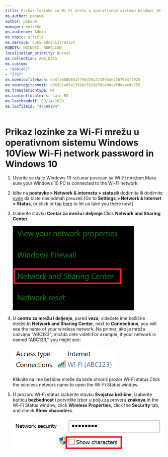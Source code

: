 ```yaml
---
title: Prikaz lozinke za Wi-Fi mrežu u operativnom sistemu Windows 10
ms.author: pebaum
author: pebaum
manager: mnirkhe
ms.audience: Admin
ms.topic: article
ms.service: o365-administration
ROBOTS: NOINDEX, NOFOLLOW
localization_priority: Normal
ms.collection: Adm_O365
ms.custom:
- "9001467"
- "3767"
ms.openlocfilehash: dd4fa680b03a7f9dd29a22189b3e22b76e3f2025
ms.sourcegitcommit: c6692ce0fa1358ec3529e59ca0ecdfdea4cdc759
ms.translationtype: MT
ms.contentlocale: sr-Latn-RS
ms.lasthandoff: 09/14/2020
ms.locfileid: "47689104"
---
```

# <a name="view-wi-fi-network-password-in-windows-10"></a><span data-ttu-id="e1748-102">Prikaz lozinke za Wi-Fi mrežu u operativnom sistemu Windows 10</span><span class="sxs-lookup"><span data-stu-id="e1748-102">View Wi-Fi network password in Windows 10</span></span>

1. <span data-ttu-id="e1748-103">Uverite se da je Windows 10 računar povezan sa Wi-Fi mrežom.</span><span class="sxs-lookup"><span data-stu-id="e1748-103">Make sure your Windows 10 PC is connected to the Wi-Fi network.</span></span>

2. <span data-ttu-id="e1748-104">Idite na **postavke > Network & internetu > status**ili dodirnite ili dodirnite [ovde](ms-settings:network?activationSource=GetHelp) da biste nas odmah preuzeli.)</span><span class="sxs-lookup"><span data-stu-id="e1748-104">Go to **Settings  > Network & Internet  > Status**, or click or tap [here](ms-settings:network?activationSource=GetHelp) to let us take you there now.)</span></span>

3. <span data-ttu-id="e1748-105">Izaberite stavku **Centar za mrežu i deljenje**.</span><span class="sxs-lookup"><span data-stu-id="e1748-105">Click **Network and Sharing Center**.</span></span>

    ![Centar za mrežu i deljenje.](media/network-sharing-center.png)

4. <span data-ttu-id="e1748-107">U **centru za mrežu i deljenje**, pored **veza**, videćete ime bežične mreže.</span><span class="sxs-lookup"><span data-stu-id="e1748-107">In **Network and Sharing Center**, next to **Connections**, you will see the name of your wireless network.</span></span> <span data-ttu-id="e1748-108">Na primer, ako je mreža nazvana "ABC123", možda ćete videti:</span><span class="sxs-lookup"><span data-stu-id="e1748-108">For example, if your network is named "ABC123," you might see:</span></span>

    ![Mrežne veze.](media/network-connections.png)

    <span data-ttu-id="e1748-110">Kliknite na ime bežične mreže da biste otvorili prozor Wi-Fi status.</span><span class="sxs-lookup"><span data-stu-id="e1748-110">Click the wireless network name to open the Wi-Fi Status window.</span></span> 

5. <span data-ttu-id="e1748-111">U prozoru Wi-Fi status izaberite stavku **Svojstva bežične**, izaberite karticu **bezbednost** i potvrdite izbor u polju za proveru **znakova**.</span><span class="sxs-lookup"><span data-stu-id="e1748-111">In the Wi-Fi Status window, click **Wireless Properties**, click the **Security** tab, and check **Show characters**.</span></span>

    ![Prikažite znakove za Wi-Fi lozinke.](media/show-password-characters.png)

